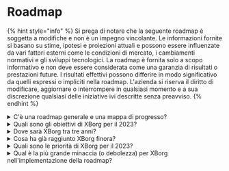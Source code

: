 # Roadmap

{% hint style="info" %}
Si prega di notare che la seguente roadmap è soggetta a modifiche e non è un impegno vincolante. Le informazioni fornite si basano su stime, ipotesi e proiezioni attuali e possono essere influenzate da vari fattori esterni come le condizioni di mercato, i cambiamenti normativi e gli sviluppi tecnologici. La roadmap è fornita solo a scopo informativo e non deve essere considerata come una garanzia di risultati o prestazioni future. I risultati effettivi possono differire in modo significativo da quelli espressi o impliciti nella roadmap. L'azienda si riserva il diritto di modificare, aggiornare o interrompere in qualsiasi momento e a sua discrezione qualsiasi delle iniziative ivi descritte senza preavviso.
{% endhint %}

<details>

<summary>C'è una roadmap generale e una mappa di progresso?</summary>

La roadmap generale può essere trovata nel nostro ultimo [**documento**](https://docsend.com/view/5dwn74pn6izud3vb) e sul nostro [**sito web**](https://www.xborg.com/).

</details>

<details>

<summary>Quali sono gli obiettivi di XBorg per il 2023?</summary>

* **1.000.000** utenti sull'app di coinvolgimento dei fan

<!---->

* **50** squadre di esports aderenti all'app di coinvolgimento dei fan, insieme ad altre 20 comunità

<!---->

* **10** ingegneri software nel team

<!---->

* Raccolta di fondi per il seed round di **$5 milioni** e vendita pubblica di token

<!---->

* **Decentralizzazione** della rete di credenziali e programma di sovvenzioni per sviluppatori

<!---->

* Monetizzazione anticipata del prodotto

<!---->

* **+20.000** membri della comunità

</details>

<details>

<summary>Dove sarà XBorg tra tre anni?</summary>

La nostra visione per i prossimi tre anni è quella di trasformare XBorg in un protocollo completamente decentralizzato con una moltitudine di applicazioni per gli utenti, diventando nel contempo la rete di credenziali di gioco preminente. Attraverso programmi di sovvenzioni e supporto attivo alle iniziative dei giocatori, aspiriamo ad emancipare numerosi giocatori e facilitare la nascita di entità di gioco di proprietà dei giocatori, tra cui squadre di esports e studi. Con un impegno per l'innovazione e il progresso continuo, prevediamo che XBorg emergerà come l'ecosistema di gioco dominante nella sfera Web3 e oltre, aprendo la strada a future incursioni in altri settori dell'intrattenimento e iniziative di potenziamento della comunità.\
\
Avviso: Sebbene riteniamo che sia realizzabile, le dichiarazioni contenute in questo documento riguardo alla visione di XBorg per i prossimi tre anni sono prospettiche e si basano su ipotesi, aspettative e proiezioni relative alle industrie del gioco e della blockchain. Queste dichiarazioni comportano rischi e incertezze e i risultati effettivi possono differire in modo significativo da quanto descritto in queste dichiarazioni. XBorg non garantisce o promette risultati o esiti specifici. Qualsiasi investimento in XBorg o nei suoi prodotti e servizi comporta rischi e può comportare la perdita totale o parziale dell'investimento. XBorg non è responsabile di eventuali danni o perdite subite a seguito di decisioni di investimento basate sulle informazioni contenute in questo documento. Infine, nulla in questo documento deve essere interpretato come consulenza legale, finanziaria o di investimento.

</details>

<details>

<summary>Cosa ha già raggiunto XBorg finora?</summary>

* Costruzione di un MVP della rete di credenziali di gioco con **10.000** utenti
* Primo caso d'uso dell'applicazione, il lancio di Soulbound con **sei accordi** in fase iniziale
* La comunità di gioco più competitiva in Web3
* Partnership con i migliori marchi in Web3 e Web2 (Team BDS, Brave, YGG, Polygon Gaming)
* Maggiore organizzatore di tornei in Web3, con 125 tornei organizzati nel 2022 e la più grande lega Web3 organizzata nel 2023 (XCS)&#x20;
* Round di finanziamento strategico
* Mint di Prometheus

</details>

<details>

<summary>Quali sono le priorità di XBorg per il 2023?</summary>

Le principali priorità di XBorg sono incentrate su diverse aree critiche di sviluppo strategico. In primo luogo, il team sta costruendo attivamente un'app di coinvolgimento dei fan (xborg.gg) robusta e coinvolgente, che sia stabile e accattivante. In secondo luogo, l'azienda si impegna a potenziare il proprio pool di talenti tecnici per facilitare la crescita e l'espansione continue delle sue applicazioni e della rete di credenziali. XBorg è inoltre dedicato a perseguire opportunità strategiche di sviluppo aziendale con squadre di esports leader per migliorare l'coinvolgimento e l'attrattiva degli utenti della piattaforma.\
\
Con il suo focus sulla crescita sostenibile, XBorg sta esplorando una serie di strategie di monetizzazione, tra cui rilasci di oggetti indossabili, abbonamenti mensili per utenti e aziende e altre innovative fonti di ricavo. Infine, XBorg si sta preparando per un futuro decentralizzato lanciando il token XBG e rendendolo disponibile su scambi di primo livello come Binance e Coinbase, e su scambi di secondo livello come Bybit, Bitfinex e Kucoin. Perseguendo queste priorità strategiche, XBorg è pronto a rivoluzionare l'industria del gioco e a consolidare la sua posizione di leader nel mondo in rapida evoluzione della tecnologia Web3.

</details>

<details>

<summary>Qual è la più grande minaccia (o debolezza) per XBorg nell'implementazione della roadmap?</summary>

**Rischi regolatori**

Come ogni progetto Web3, il quadro normativo relativo agli asset digitali potrebbe ostacolare l'esecuzione di determinati punti della roadmap. Se determinati NFT o token fossero considerati titoli in determinate giurisdizioni, ciò potrebbe danneggiare il nostro ecosistema o influire sull'utilità del token XBG.

**Governance dei dati**

Inoltre, l'utilizzo da parte di XBorg di API di terze parti provenienti da entità affidabili come Steam e Faceit comporta potenziali problemi di governance dei dati, poiché la cessazione di tali collaborazioni comporterebbe inevitabilmente una riduzione della qualità dei dati.&#x20;

**Adozione della rete di credenziali**

Il rischio di adozione per qualsiasi protocollo non può essere sottovalutato, in quanto rappresenta un ostacolo potenziale al suo successo. Pertanto, un solido piano di crescita iniziale è essenziale. In linea con questo, abbiamo identificato l'app di coinvolgimento dei fan e le partnership strategiche con squadre di esports come i percorsi più efficaci per raggiungere la massa critica del protocollo XBorg.

\


</details>